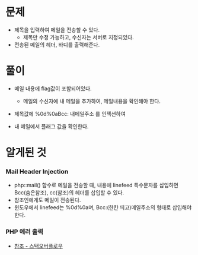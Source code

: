 # 문제

- 제목을 입력하여 메일을 전송할 수 있다.
  - 제목만 수정 가능하고, 수신자는 서버로 지정되있다.
- 전송된 메일의 헤더, 바디를 출력해준다.







# 풀이

- 메일 내용에 flag값이 포함되어있다.

  - 메일의 수신자에 내 메일을 추가하여, 메일내용을 확인해야 한다.
  
- 제목값에 %0d%0aBcc:  내메일주소 를 인젝션하여

- 내 메일에서 플래그 값을 확인한다.

  

# 알게된 것

### Mail Header Injection

- php::mail() 함수로 메일을 전송할 때, 내용에 linefeed 특수문자를 삽입하면 Bcc(숨은참조), cc(참조)의 헤더를 삽입할 수 있다.
- 참조인에게도 메일이 전송된다.
- 윈도우에서 linefeed는 %0d%0a며, Bcc:(한칸 띄고)메일주소의 형태로 삽입해야 한다.



### PHP 에러 출력

- [참조 - 스택오버플로우](https://stackoverflow.com/questions/1053424/how-do-i-get-php-errors-to-display)